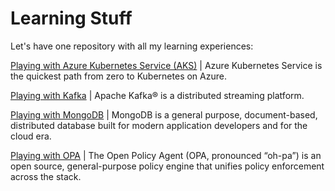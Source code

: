 # Learning Stuff
Let's have one repository with all my learning experiences:

[Playing with Azure Kubernetes Service (AKS)](playing-with-AKS.md) | Azure Kubernetes Service is the quickest path from zero to Kubernetes on Azure.

[Playing with Kafka](playing-with-Kafka.md) | Apache Kafka® is a distributed streaming platform.

[Playing with MongoDB](playing-with-MongoDB.md) | MongoDB is a general purpose, document-based, distributed database built for modern application developers and for the cloud era.

[Playing with OPA](playing-with-OPA.md) | The Open Policy Agent (OPA, pronounced “oh-pa”) is an open source, general-purpose policy engine that unifies policy enforcement across the stack.
